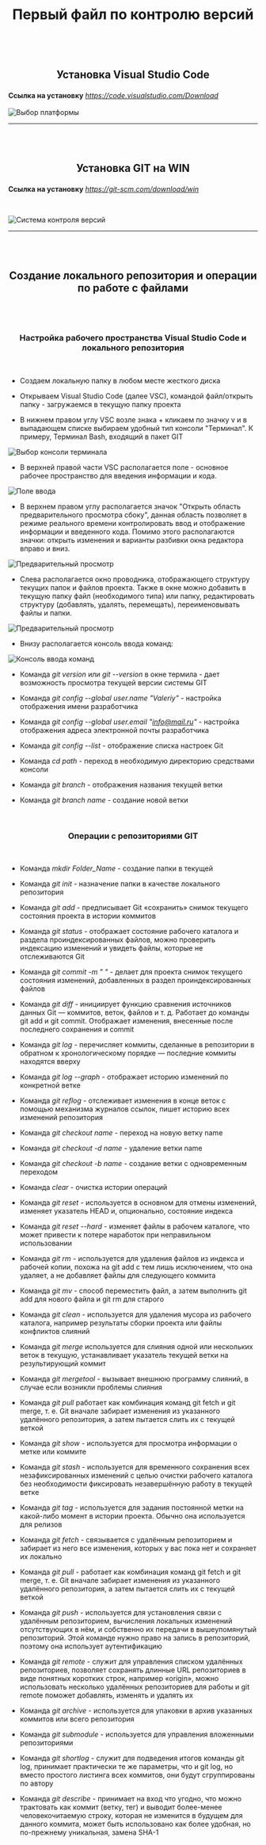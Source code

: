  # <p style="text-align: center;"> Первый файл по контролю версий</p>

<br><br>

## <p style="text-align: center;"> Установка Visual Studio Code </p>

**Ссылка на установку** *https://code.visualstudio.com/Download*
<br><br>
![Выбор платформы](/images/VSC.jpg)
***

<br><br>

## <p style="text-align: center;"> Установка GIT на WIN </p>

**Ссылка на установку** *https://git-scm.com/download/win*

<br>

![Система контроля версий](/images/Git.jpg)

***
<br><br>


## <p style="text-align: center;"> Создание локального репозитория и операции по работе с файлами </p>

<br><br>

### <p style="text-align: center;"> Настройка рабочего пространства Visual Studio Code и локального репозитория</p>

<br>

* Создаем локальную папку в любом месте жесткого диска

* Открываем Visual Studio Code (далее VSC), командой файл/открыть папку - загружаемся в текущую папку проекта

* В нижнем правом углу VSC возле знака + кликаем по значку v и в выпадающем списке выбираем удобный тип консоли "Терминал". К примеру, Терминал Bash, входящий в пакет GIT

![Выбор консоли терминала](/images/Terminal_choise.jpg)

* В верхней правой части VSC располагается поле - основное рабочее пространство для введения информации и кода.

![Поле ввода](/images/Input_field.jpg)

* В верхнем правом углу располагается значок "Открыть область предварительного просмотра сбоку", данная область позволяет в режиме реального времени контролировать ввод и отображение информации и введенного кода. Помимо этого располагаются значки: открыть изменения и варианты разбивки окна редактора вправо и вниз.


![Предварительный просмотр](/images/Preview.jpg)


* Слева располагается окно проводника, отображающего структуру текущих папок и файлов проекта. Также в окне можно добавить в текущую папку файл (необходимого типа) или папку, редактировать структуру (добавлять, удалять, перемещать), переименовывать файлы и папки.

![Предварительный просмотр](/images/Explorer.jpg)

* Внизу располагается консоль ввода команд:

![Консоль ввода команд](/images/Terminal_input1.jpg)

* Команда *git version* или *git --version* в окне термила - дает возможность просмотра текущей версии системы GIT

* Команда *git config --global user.name "Valeriy"* - настройка отображения имени разработчика

* Команда *git config --global user.email "info@mail.ru"* - настройка отображения адреса электронной почты разработчика

* Команда *git config --list* - отображение списка настроек Git

* Команда *cd path* - переход в необходимую директорию средствами консоли

* Команда *git branch* - отображения названия текущей ветки

* Команда *git branch name* - создание новой ветки

<br>

### <p style="text-align: center;"> Операции c репозиториями GIT </p>

<br>

* Команда *mkdir Folder_Name* - создание папки в текущей

* Команда *git init* - назначение папки в качестве локального репозитория

* Команда *git add* - предписывает Git «сохранить» снимок текущего состояния проекта в истории коммитов

* Команда *git status* - отображает состояние рабочего каталога и раздела проиндексированных файлов, можно проверить индексацию изменений и увидеть файлы, которые не отслеживаются Git 

* Команда *git commit -m " "* - делает для проекта снимок текущего состояния изменений, добавленных в раздел проиндексированных файлов

* Команда *git diff* - инициирует функцию сравнения источников данных Git — коммитов, веток, файлов и т. д. Работает до команды git add и git commit. Отображает изменения, внесенные после последнего сохранения и commit

* Команда *git log* - перечисляет коммиты, сделанные в репозитории в обратном к хронологическому порядке — последние коммиты находятся вверху

* Команда *git log --graph* - отображает историю изменений по конкретной ветке 

* Команда *git reflog* - отслеживает изменения в конце веток с помощью механизма журналов ссылок, пишет историю всех изменений репозитория

* Команда *git checkout name* - переход на новую ветку name

* Команда *git checkout -d name* - удаление ветки name

* Команда *git checkout -b name* - создание ветки с одновременным переходом

* Команда *clear* - очистка истории операций

* Команда *git reset* - используется в основном для отмены изменений, изменяет указатель HEAD и, опционально, состояние индекса

* Команда *git reset --hard* - изменяет файлы в рабочем каталоге, что может привести к потере наработок при неправильном использовании

* Команда *git rm* - используется для удаления файлов из индекса и рабочей копии, похожа на git add с тем лишь исключением, что она удаляет, а не добавляет файлы для следующего коммита

* Команда *git mv* - способ переместить файл, а затем выполнить git add для нового файла и git rm для старого

* Команда *git clean* - используется для удаления мусора из рабочего каталога, например результаты сборки проекта или файлы конфликтов слияний

* Команда *git merge* используется для слияния одной или нескольких веток в текущую, устанавливает указатель текущей ветки на результирующий коммит

* Команда *git mergetool* -  вызывает внешнюю программу слияний, в случае если возникли проблемы слияния

* Команда *git pull* работает как комбинация команд git fetch и git merge, т. е. Git вначале забирает изменения из указанного удалённого репозитория, а затем пытается слить их с текущей веткой

* Команда *git show* - используется для просмотра информации о метке или коммите

* Команда *git stash* - используется для временного сохранения всех незафиксированных изменений с целью очистки рабочего каталога без необходимости фиксировать незавершённую работу в текущей ветке

* Команда *git tag* - используется для задания постоянной метки на какой-либо момент в истории проекта. Обычно она используется для релизов

* Команда *git fetch* - связывается с удалённым репозиторием и забирает из него все изменения, которых у вас пока нет и сохраняет их локально

* Команда *git pull* - работает как комбинация команд git fetch и git merge, т. е. Git вначале забирает изменения из указанного удалённого репозитория, а затем пытается слить их с текущей веткой

* Команда *git push* - используется для установления связи с удалённым репозиторием, вычисления локальных изменений отсутствующих в нём, и собственно их передачи в вышеупомянутый репозиторий. Этой команде нужно право на запись в репозиторий, поэтому она использует аутентификацию

* Команда *git remote* - служит для управления списком удалённых репозиториев, позволяет сохранять длинные URL репозиториев в виде понятных коротких строк, например «origin», можно использовать несколько удалённых репозиториев для работы и git remote поможет добавлять, изменять и удалять их

* Команда *git archive* - используется для упаковки в архив указанных коммитов или всего репозитория

* Команда *git submodule* - используется для управления вложенными репозиториями

* Команда *git shortlog* - служит для подведения итогов команды git log, принимает практически те же параметры, что и git log, но вместо простого листинга всех коммитов, они будут сгруппированы по автору

* Команда *git describe* - принимает на вход что угодно, что можно трактовать как коммит (ветку, тег) и выводит более-менее человекочитаемую строку, которая не изменится в будущем для данного коммита, может быть использовано как более удобная, но по-прежнему уникальная, замена SHA-1
